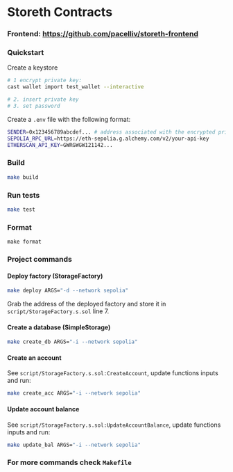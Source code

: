 # Storeth Contracts

### Frontend: https://github.com/pacelliv/storeth-frontend

### Quickstart

Create a keystore

```bash
# 1 encrypt private key:
cast wallet import test_wallet --interactive

# 2. insert private key
# 3. set password
```

Create a `.env` file with the following format:

```bash
SENDER=0x123456789abcdef... # address associated with the encrypted private key in keystore
SEPOLIA_RPC_URL=https://eth-sepolia.g.alchemy.com/v2/your-api-key
ETHERSCAN_API_KEY=GWRGWGW121142...
```

### Build

```bash
make build
```

### Run tests

```bash
make test
```

### Format

```
make format
```

### Project commands

#### Deploy factory (StorageFactory)

```bash
make deploy ARGS="-d --network sepolia"
```

Grab the address of the deployed factory and store it in `script/StorageFactory.s.sol` line 7.

#### Create a database (SimpleStorage)

```bash
make create_db ARGS="-i --network sepolia"
```

#### Create an account

See `script/StorageFactory.s.sol:CreateAccount`, update functions inputs and run:

```bash
make create_acc ARGS="-i --network sepolia"
```

#### Update account balance

See `script/StorageFactory.s.sol:UpdateAccountBalance`, update functions inputs and run:

```bash
make update_bal ARGS="-i --network sepolia"
```

### For more commands check `Makefile`

